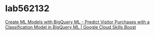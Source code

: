 # lab562132

[Create ML Models with BigQuery ML - Predict Visitor Purchases with a Classification Model in BigQuery ML | Google Cloud Skills Boost](https://www.cloudskillsboost.google/paths/17/course_templates/626/labs/562132?locale=en)

